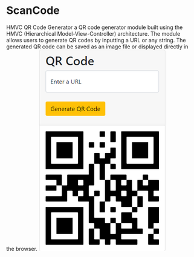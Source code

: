 # ScanCode
HMVC QR Code Generator
a QR code generator module built using the HMVC (Hierarchical Model-View-Controller) architecture. The module allows users to generate QR codes by inputting a URL or any string. The generated QR code can be saved as an image file or displayed directly in the browser.
![posts](https://github.com/Mohammed-Mahmmud/ScanCode/blob/main/QrCode.png)
